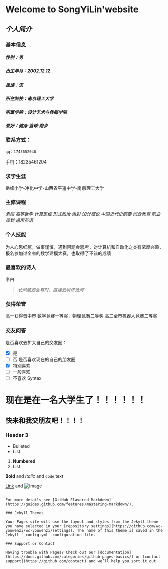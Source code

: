 # Welcome to SongYiLin'website
## _个人简介_
### 基本信息
##### 性别：男
##### 出生年月：2002.12.12
##### 民族：汉
##### 所在院校：南京理工大学
##### 所属学院：设计艺术与传媒学院
##### 爱好：健身·篮球·跑步
### 联系方式：
    qq：1743652040
   手机：18235461204
### 求学生涯
岳峰小学-净化中学-山西省平遥中学-南京理工大学
### 主修课程
_素描 高等数学 计算思维 形式政治 色彩 设计概论 中国近代史纲要 创业教育 职业规划 通用英语_
### 个人技能
为人心思细腻，做事谨慎，遇到问题会思考，对计算机和自动化之类有浓厚兴趣，报名参加过全省的数学建模大赛，也取得了不错的成绩
### 最喜欢的诗人
李白
>_长风破浪会有时，直挂云帆济沧海_
### 获得荣誉
高一获得晋中市
数学竞赛一等奖，物理竞赛二等奖
高二全市机器人竞赛二等奖
### 交友问答
是否喜欢去扩大自己的交友圈：
- [x] 是
- [ ] 否
是否喜欢现在的自己的朋友圈
- [x] 特别喜欢
- [ ] 一般喜欢
- [ ] 不喜欢
Syntax 

# 现在是在一名大学生了！！！！！！
## 快来和我交朋友吧！！！！
### Header 3

- Bulleted
- List

1. __Numbered__
2. List

**Bold** and _Italic_ and `Code` text

[Link](url) and ![Image](src)
```

For more details see [GitHub Flavored Markdown](https://guides.github.com/features/mastering-markdown/).

### Jekyll Themes

Your Pages site will use the layout and styles from the Jekyll theme you have selected in your [repository settings](https://github.com/wc-youwenzi/wc-youwenzi/settings). The name of this theme is saved in the Jekyll `_config.yml` configuration file.

### Support or Contact

Having trouble with Pages? Check out our [documentation](https://docs.github.com/categories/github-pages-basics/) or [contact support](https://github.com/contact) and we’ll help you sort it out.
